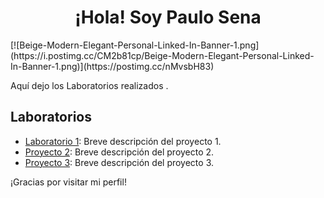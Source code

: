 <center>

# ¡Hola! Soy Paulo Sena

</center>
[![Beige-Modern-Elegant-Personal-Linked-In-Banner-1.png](https://i.postimg.cc/CM2b81cp/Beige-Modern-Elegant-Personal-Linked-In-Banner-1.png)](https://postimg.cc/nMvsbH83)

Aquí dejo los Laboratorios realizados .
## Laboratorios

- [Laboratorio 1]([link_al_proyecto_1](https://docs.google.com/document/d/1WbCMHjA2rEuDM2GPm6EykRjCeTnFTjJ2QzDuxxY_rRk/edit?usp=sharing)): Breve descripción del proyecto 1.
- [Proyecto 2](link_al_proyecto_2): Breve descripción del proyecto 2.
- [Proyecto 3](link_al_proyecto_3): Breve descripción del proyecto 3.


¡Gracias por visitar mi perfil!
